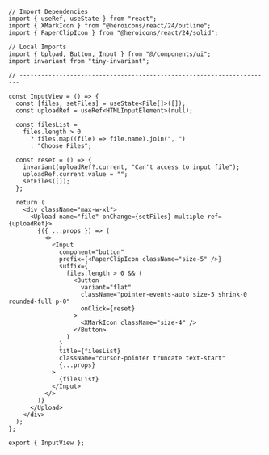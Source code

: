 ﻿```tsx
// Import Dependencies
import { useRef, useState } from "react";
import { XMarkIcon } from "@heroicons/react/24/outline";
import { PaperClipIcon } from "@heroicons/react/24/solid";

// Local Imports
import { Upload, Button, Input } from "@/components/ui";
import invariant from "tiny-invariant";

// ----------------------------------------------------------------------

const InputView = () => {
  const [files, setFiles] = useState<File[]>([]);
  const uploadRef = useRef<HTMLInputElement>(null);

  const filesList =
    files.length > 0
      ? files.map((file) => file.name).join(", ")
      : "Choose Files";

  const reset = () => {
    invariant(uploadRef?.current, "Can't access to input file");
    uploadRef.current.value = "";
    setFiles([]);
  };

  return (
    <div className="max-w-xl">
      <Upload name="file" onChange={setFiles} multiple ref={uploadRef}>
        {({ ...props }) => (
          <>
            <Input
              component="button"
              prefix={<PaperClipIcon className="size-5" />}
              suffix={
                files.length > 0 && (
                  <Button
                    variant="flat"
                    className="pointer-events-auto size-5 shrink-0 rounded-full p-0"
                    onClick={reset}
                  >
                    <XMarkIcon className="size-4" />
                  </Button>
                )
              }
              title={filesList}
              className="cursor-pointer truncate text-start"
              {...props}
            >
              {filesList}
            </Input>
          </>
        )}
      </Upload>
    </div>
  );
};

export { InputView };

```
